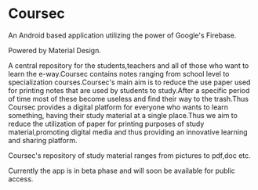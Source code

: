# Coursec
An Android based application utilizing the power of Google's Firebase.

Powered by Material Design.

A central repository for the students,teachers and all of those who want to learn the e-way.Coursec contains notes ranging from school level to specialization courses.Coursec's main aim is to reduce the use paper used for printing notes that are used by students to study.After a specific period of time most of these become useless and find their way to the trash.Thus Coursec provides a digital platform for everyone who wants to learn something, having their study material at a single place.Thus we aim to reduce the utilization of paper for printing purposes of study material,promoting digital media and thus providing an innovative learning and sharing platform.

Coursec's repository of study material ranges from pictures to pdf,doc etc.

Currently the app is in beta phase and will soon be available for public access.
